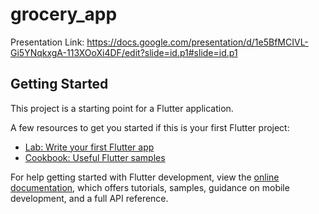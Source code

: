 # grocery_app

Presentation Link: https://docs.google.com/presentation/d/1e5BfMCIVL-Gi5YNqkxgA-113XOoXi4DF/edit?slide=id.p1#slide=id.p1

## Getting Started

This project is a starting point for a Flutter application.

A few resources to get you started if this is your first Flutter project:

- [Lab: Write your first Flutter app](https://docs.flutter.dev/get-started/codelab)
- [Cookbook: Useful Flutter samples](https://docs.flutter.dev/cookbook)

For help getting started with Flutter development, view the
[online documentation](https://docs.flutter.dev/), which offers tutorials,
samples, guidance on mobile development, and a full API reference.
